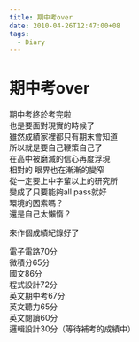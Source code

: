 ```yaml
---
title: 期中考over
date: 2010-04-26T12:47:00+08
tags:
  - Diary
---
```

# 期中考over

期中考終於考完啦  
也是要面對現實的時候了  
雖然成績家裡都只有期末會知道  
所以就是要自己鞭策自己了  
在高中被磨滅的信心再度浮現  
相對的 眼界也在漸漸的變窄  
從一定要上中字輩以上的研究所  
變成了只要能夠all pass就好  
環境的因素嗎？  
還是自己太懶惰？

來作個成績紀錄好了

電子電路70分  
微積分65分  
國文86分  
程式設計72分  
英文期中考67分  
英文聽力65分  
英文閱讀60分  
邏輯設計30分（等待補考的成績中）
